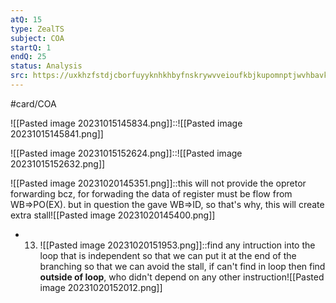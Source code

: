 ```yaml
---
atQ: 15
type: ZealTS
subject: COA
startQ: 1
endQ: 25
status: Analysis
src: https://uxkhzfstdjcborfuyyknhkhbyfnskrywvveioufkbjkupomnptjwvhbavkysuhi.vercel.app/solution.html?testId=62cea705550abd866f9de327&test_id=25
---
```

#card/COA
 <!--SR:!2023-11-04,10,270-->
![[Pasted image 20231015145834.png]]::![[Pasted image 20231015145841.png]] <!--SR:!2023-12-30,18,250-->
 <!--SR:!2023-11-11,5,230-->
![[Pasted image 20231015152624.png]]::![[Pasted image 20231015152632.png]] <!--SR:!2024-01-11,48,250-->
 <!--SR:!2023-11-26,15,270-->
![[Pasted image 20231020145351.png]]::this will not provide the opretor forwarding bcz, for forwading the data of register must be flow from WB=>PO(EX). but in question the gave WB=>ID, so that's why, this will create extra stall![[Pasted image 20231020145400.png]] <!--SR:!2023-12-29,29,290-->
- 13.  ![[Pasted image 20231020151953.png]]::find any intruction into the loop that is independent so that we can put it at the end of the branching so that we can avoid the stall, if can't find in loop then find **outside of loop**, who didn't depend on any other instruction![[Pasted image 20231020152012.png]] <!--SR:!2023-12-20,42,290-->